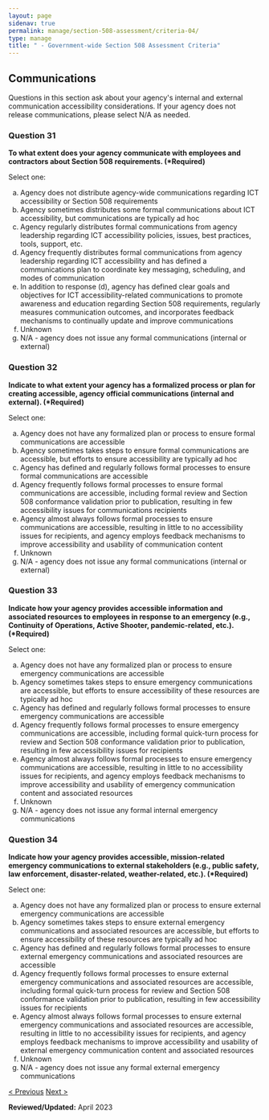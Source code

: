 ```yaml
---
layout: page
sidenav: true
permalink: manage/section-508-assessment/criteria-04/
type: manage
title: " - Government-wide Section 508 Assessment Criteria"
---
```


<H2 id="communications">Communications</H2>
<p>Questions in this section ask about your agency's internal and external communication accessibility considerations. If your agency does not release communications, please select N/A as needed.  </p>

<div class="usa-card-group">
<!-- begin insert criteria -->

<!-- Q:031--><div class="usa-card tablet:grid-col-12"><div class="usa-card__container border-top"><div class="usa-card__header"><h3 class="usa-card__heading">	Question 31	</h3></div><div class="usa-card__body"><p><strong>	To what extent does your agency communicate with employees and contractors about Section 508 requirements. (*Required)	</strong></p>	<p>	Select one:	</p>	<p>	<ol type="a"><li>Agency does not distribute agency-wide communications regarding ICT accessibility or Section 508 requirements</li><li>Agency sometimes distributes some formal communications about ICT accessibility, but communications are typically ad hoc</li><li>Agency regularly distributes formal communications from agency leadership regarding ICT accessibility policies, issues, best practices, tools, support, etc.</li><li>Agency frequently distributes formal communications from agency leadership regarding ICT accessibility and has defined a communications plan to coordinate key messaging, scheduling, and modes of communication</li><li>In addition to response (d), agency has defined clear goals and objectives for ICT accessibility-related communications to promote awareness and education regarding Section 508 requirements, regularly measures communication outcomes, and incorporates feedback mechanisms to continually update and improve communications</li><li>Unknown</li><li>N/A - agency does not issue any formal communications (internal or external)</li></ol>	</p>				</div></div></div>
<!-- Q:032--> <div class="usa-card tablet:grid-col-12"><div class="usa-card__container border-top"><div class="usa-card__header"><h3 class="usa-card__heading">	Question 32	</h3></div><div class="usa-card__body"><p><strong>	Indicate to what extent your agency has a formalized process or plan for creating accessible, agency official communications (internal and external). (*Required)	</strong></p>	<p>	Select one:	</p>	<p>	<ol type="a"><li>Agency does not have any formalized plan or process to ensure formal communications are accessible</li><li>Agency sometimes takes steps to ensure formal communications are accessible, but efforts to ensure accessibility are typically ad hoc</li><li>Agency has defined and regularly follows formal processes to ensure formal communications are accessible</li><li>Agency frequently follows formal processes to ensure formal communications are accessible, including formal review and Section 508 conformance validation prior to publication, resulting in few accessibility issues for communications recipients</li><li>Agency almost always follows formal processes to ensure communications are accessible, resulting in little to no accessibility issues for recipients, and agency employs feedback mechanisms to improve accessibility and usability of communication content</li><li>Unknown</li><li>N/A - agency does not issue any formal communications (internal or external)</li></ol>	</p>				</div></div></div>
<!-- Q:033--> <div class="usa-card tablet:grid-col-12"><div class="usa-card__container border-top"><div class="usa-card__header"><h3 class="usa-card__heading">	Question 33	</h3></div><div class="usa-card__body"><p><strong>	Indicate how your agency provides accessible information and associated resources to employees in response to an emergency (e.g., Continuity of Operations, Active Shooter, pandemic-related, etc.). (*Required)	</strong></p>	<p>	Select one:	</p>	<p>	<ol type="a"><li>Agency does not have any formalized plan or process to ensure emergency communications are accessible</li><li>Agency sometimes takes steps to ensure emergency communications are accessible, but efforts to ensure accessibility of these resources are typically ad hoc</li><li>Agency has defined and regularly follows formal processes to ensure emergency communications are accessible</li><li>Agency frequently follows formal processes to ensure emergency communications are accessible, including formal quick-turn process for review and Section 508 conformance validation prior to publication, resulting in few accessibility issues for recipients</li><li>Agency almost always follows formal processes to ensure emergency communications are accessible, resulting in little to no accessibility issues for recipients, and agency employs feedback mechanisms to improve accessibility and usability of emergency communication content and associated resources</li><li>Unknown</li><li>N/A - agency does not issue any formal internal emergency communications</li></ol>	</p>				</div></div></div>
<!-- Q:034--> <div class="usa-card tablet:grid-col-12"><div class="usa-card__container border-top"><div class="usa-card__header"><h3 class="usa-card__heading">	Question 34	</h3></div><div class="usa-card__body"><p><strong>	Indicate how your agency provides accessible, mission-related emergency communications to external stakeholders (e.g., public safety, law enforcement, disaster-related, weather-related, etc.). (*Required)	</strong></p>	<p>	Select one:	</p>	<p>	<ol type="a"><li>Agency does not have any formalized plan or process to ensure external emergency communications are accessible</li><li>Agency sometimes takes steps to ensure external emergency communications and associated resources are accessible, but efforts to ensure accessibility of these resources are typically ad hoc</li><li>Agency has defined and regularly follows formal processes to ensure external emergency communications and associated resources are accessible</li><li>Agency frequently follows formal processes to ensure external emergency communications and associated resources are accessible, including formal quick-turn process for review and Section 508 conformance validation prior to publication, resulting in few accessibility issues for recipients</li><li>Agency almost always follows formal processes to ensure external emergency communications and associated resources are accessible, resulting in little to no accessibility issues for recipients, and agency employs feedback mechanisms to improve accessibility and usability of external emergency communication content and associated resources</li><li>Unknown</li><li>N/A - agency does not issue any formal external emergency communications</li></ol>	</p>				</div></div></div>

<!-- end insert criteria -->
</div>

<div id="prev-next-section">
    <a class="prev-page" title="Go to previous page" href="{{site.baseurl}}/manage/section-508-assessment/criteria-03/"> < Previous</a>
    <a class="prev-page" title="Go to next page" href="{{site.baseurl}}/manage/section-508-assessment/criteria-05/"> Next > </a>
</div>

**Reviewed/Updated:** April 2023